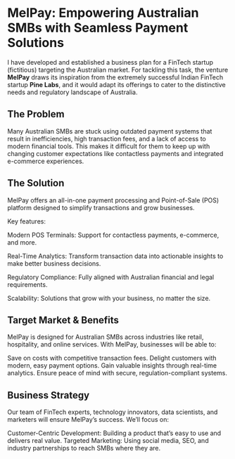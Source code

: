 # MelPay: Empowering Australian SMBs with Seamless Payment Solutions

I have 
developed and established a business plan for a FinTech startup (fictitious) targeting the Australian market. For tackling this task, the venture **MelPay** draws its 
inspiration from the extremely successful Indian FinTech startup **Pine Labs**, and it would 
adapt its offerings to cater to the distinctive needs and regulatory landscape of Australia.  

## The Problem
Many Australian SMBs are stuck using outdated payment systems that result in inefficiencies, high transaction fees, and a lack of access to modern financial tools. This makes it difficult for them to keep up with changing customer expectations like contactless payments and integrated e-commerce experiences.

## The Solution
MelPay offers an all-in-one payment processing and Point-of-Sale (POS) platform designed to simplify transactions and grow businesses.

Key features:

Modern POS Terminals: Support for contactless payments, e-commerce, and more.

Real-Time Analytics: Transform transaction data into actionable insights to make better business decisions.

Regulatory Compliance: Fully aligned with Australian financial and legal requirements.

Scalability: Solutions that grow with your business, no matter the size.

## Target Market & Benefits
MelPay is designed for Australian SMBs across industries like retail, hospitality, and online services. With MelPay, businesses will be able to:

Save on costs with competitive transaction fees.
Delight customers with modern, easy payment options.
Gain valuable insights through real-time analytics.
Ensure peace of mind with secure, regulation-compliant systems.

## Business Strategy
Our team of FinTech experts, technology innovators, data scientists, and marketers will ensure MelPay’s success. We’ll focus on:

Customer-Centric Development: Building a product that’s easy to use and delivers real value.
Targeted Marketing: Using social media, SEO, and industry partnerships to reach SMBs where they are.
